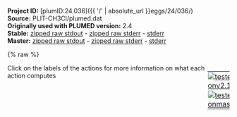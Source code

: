 **Project ID:** [plumID:24.036]({{ '/' | absolute_url }}eggs/24/036/)  
**Source:** PLIT-CH3Cl/plumed.dat  
**Originally used with PLUMED version:** 2.4  
**Stable:** [zipped raw stdout](plumed.dat.plumed.stdout.txt.zip) - [zipped raw stderr](plumed.dat.plumed.stderr.txt.zip) - [stderr](plumed.dat.plumed.stderr)  
**Master:** [zipped raw stdout](plumed.dat.plumed_master.stdout.txt.zip) - [zipped raw stderr](plumed.dat.plumed_master.stderr.txt.zip) - [stderr](plumed.dat.plumed_master.stderr)  

{% raw %}
<div style="width: 100%; float:left">
<div style="width: 90%; float:left" id="value_details_data/PLIT-CH3Cl/plumed.dat"> Click on the labels of the actions for more information on what each action computes </div>
<div style="width: 10%; float:left"><table><tr><td style="padding:1px"><a href="plumed.dat.plumed.stderr"><img src="https://img.shields.io/badge/v2.10-passing-green.svg" alt="tested onv2.10" /></a></td></tr><tr><td style="padding:1px"><a href="plumed.dat.plumed_master.stderr"><img src="https://img.shields.io/badge/master-failed-red.svg" alt="tested onmaster" /></a></td></tr></table></div></div>
<pre style="width=97%;">
<span class="plumedtooltip" style="color:green">WHOLEMOLECULES<span class="right">This action is used to rebuild molecules that can become split by the periodic boundary conditions. <a href="https://www.plumed.org/doc-master/user-doc/html/_w_h_o_l_e_m_o_l_e_c_u_l_e_s.html" style="color:green">More details</a><i></i></span></span> <span class="plumedtooltip">ENTITY0<span class="right">the atoms that make up a molecule that you wish to align<i></i></span></span>=1-166

<span style="display:none;" id="data/PLIT-CH3Cl/plumed.dat">The WHOLEMOLECULES action with label <b></b> calculates something</span><b name="data/PLIT-CH3Cl/plumed.datd0" onclick='showPath("data/PLIT-CH3Cl/plumed.dat","data/PLIT-CH3Cl/plumed.datd0","data/PLIT-CH3Cl/plumed.datd0","brown")'>d0</b>:  <span class="plumedtooltip" style="color:green">DISTANCE<span class="right">Calculate the distance between a pair of atoms. <a href="https://www.plumed.org/doc-master/user-doc/html/_d_i_s_t_a_n_c_e.html" style="color:green">More details</a><i></i></span></span> <span class="plumedtooltip">ATOMS<span class="right">the pair of atom that we are calculating the distance between<i></i></span></span>=14,32
<span style="display:none;" id="data/PLIT-CH3Cl/plumed.datd0">The DISTANCE action with label <b>d0</b> calculates the following quantities:<table  align="center" frame="void" width="95%" cellpadding="5%"><tr><td width="5%"><b> Quantity </b>  </td><td><b> Description </b> </td></tr><tr><td width="5%">d0.value</td><td>the DISTANCE between this pair of atoms</td></tr></table></span><b name="data/PLIT-CH3Cl/plumed.datd1" onclick='showPath("data/PLIT-CH3Cl/plumed.dat","data/PLIT-CH3Cl/plumed.datd1","data/PLIT-CH3Cl/plumed.datd1","brown")'>d1</b>:  <span class="plumedtooltip" style="color:green">DISTANCE<span class="right">Calculate the distance between a pair of atoms. <a href="https://www.plumed.org/doc-master/user-doc/html/_d_i_s_t_a_n_c_e.html" style="color:green">More details</a><i></i></span></span> <span class="plumedtooltip">ATOMS<span class="right">the pair of atom that we are calculating the distance between<i></i></span></span>=14,35
<span style="display:none;" id="data/PLIT-CH3Cl/plumed.datd1">The DISTANCE action with label <b>d1</b> calculates the following quantities:<table  align="center" frame="void" width="95%" cellpadding="5%"><tr><td width="5%"><b> Quantity </b>  </td><td><b> Description </b> </td></tr><tr><td width="5%">d1.value</td><td>the DISTANCE between this pair of atoms</td></tr></table></span><b name="data/PLIT-CH3Cl/plumed.datd2" onclick='showPath("data/PLIT-CH3Cl/plumed.dat","data/PLIT-CH3Cl/plumed.datd2","data/PLIT-CH3Cl/plumed.datd2","brown")'>d2</b>:  <span class="plumedtooltip" style="color:green">DISTANCE<span class="right">Calculate the distance between a pair of atoms. <a href="https://www.plumed.org/doc-master/user-doc/html/_d_i_s_t_a_n_c_e.html" style="color:green">More details</a><i></i></span></span> <span class="plumedtooltip">ATOMS<span class="right">the pair of atom that we are calculating the distance between<i></i></span></span>=8,27
<span style="display:none;" id="data/PLIT-CH3Cl/plumed.datd2">The DISTANCE action with label <b>d2</b> calculates the following quantities:<table  align="center" frame="void" width="95%" cellpadding="5%"><tr><td width="5%"><b> Quantity </b>  </td><td><b> Description </b> </td></tr><tr><td width="5%">d2.value</td><td>the DISTANCE between this pair of atoms</td></tr></table></span><b name="data/PLIT-CH3Cl/plumed.datd3" onclick='showPath("data/PLIT-CH3Cl/plumed.dat","data/PLIT-CH3Cl/plumed.datd3","data/PLIT-CH3Cl/plumed.datd3","brown")'>d3</b>:  <span class="plumedtooltip" style="color:green">DISTANCE<span class="right">Calculate the distance between a pair of atoms. <a href="https://www.plumed.org/doc-master/user-doc/html/_d_i_s_t_a_n_c_e.html" style="color:green">More details</a><i></i></span></span> <span class="plumedtooltip">ATOMS<span class="right">the pair of atom that we are calculating the distance between<i></i></span></span>=9,11
<span style="display:none;" id="data/PLIT-CH3Cl/plumed.datd3">The DISTANCE action with label <b>d3</b> calculates the following quantities:<table  align="center" frame="void" width="95%" cellpadding="5%"><tr><td width="5%"><b> Quantity </b>  </td><td><b> Description </b> </td></tr><tr><td width="5%">d3.value</td><td>the DISTANCE between this pair of atoms</td></tr></table></span><b name="data/PLIT-CH3Cl/plumed.datd4" onclick='showPath("data/PLIT-CH3Cl/plumed.dat","data/PLIT-CH3Cl/plumed.datd4","data/PLIT-CH3Cl/plumed.datd4","brown")'>d4</b>:  <span class="plumedtooltip" style="color:green">DISTANCE<span class="right">Calculate the distance between a pair of atoms. <a href="https://www.plumed.org/doc-master/user-doc/html/_d_i_s_t_a_n_c_e.html" style="color:green">More details</a><i></i></span></span> <span class="plumedtooltip">ATOMS<span class="right">the pair of atom that we are calculating the distance between<i></i></span></span>=9,23
<span style="display:none;" id="data/PLIT-CH3Cl/plumed.datd4">The DISTANCE action with label <b>d4</b> calculates the following quantities:<table  align="center" frame="void" width="95%" cellpadding="5%"><tr><td width="5%"><b> Quantity </b>  </td><td><b> Description </b> </td></tr><tr><td width="5%">d4.value</td><td>the DISTANCE between this pair of atoms</td></tr></table></span><b name="data/PLIT-CH3Cl/plumed.datd5" onclick='showPath("data/PLIT-CH3Cl/plumed.dat","data/PLIT-CH3Cl/plumed.datd5","data/PLIT-CH3Cl/plumed.datd5","brown")'>d5</b>:  <span class="plumedtooltip" style="color:green">DISTANCE<span class="right">Calculate the distance between a pair of atoms. <a href="https://www.plumed.org/doc-master/user-doc/html/_d_i_s_t_a_n_c_e.html" style="color:green">More details</a><i></i></span></span> <span class="plumedtooltip">ATOMS<span class="right">the pair of atom that we are calculating the distance between<i></i></span></span>=21,23
<span style="display:none;" id="data/PLIT-CH3Cl/plumed.datd5">The DISTANCE action with label <b>d5</b> calculates the following quantities:<table  align="center" frame="void" width="95%" cellpadding="5%"><tr><td width="5%"><b> Quantity </b>  </td><td><b> Description </b> </td></tr><tr><td width="5%">d5.value</td><td>the DISTANCE between this pair of atoms</td></tr></table></span><b name="data/PLIT-CH3Cl/plumed.datd6" onclick='showPath("data/PLIT-CH3Cl/plumed.dat","data/PLIT-CH3Cl/plumed.datd6","data/PLIT-CH3Cl/plumed.datd6","brown")'>d6</b>:  <span class="plumedtooltip" style="color:green">DISTANCE<span class="right">Calculate the distance between a pair of atoms. <a href="https://www.plumed.org/doc-master/user-doc/html/_d_i_s_t_a_n_c_e.html" style="color:green">More details</a><i></i></span></span> <span class="plumedtooltip">ATOMS<span class="right">the pair of atom that we are calculating the distance between<i></i></span></span>=35,40


<span style="display:none;" id="data/PLIT-CH3Cl/plumed.datd6">The DISTANCE action with label <b>d6</b> calculates the following quantities:<table  align="center" frame="void" width="95%" cellpadding="5%"><tr><td width="5%"><b> Quantity </b>  </td><td><b> Description </b> </td></tr><tr><td width="5%">d6.value</td><td>the DISTANCE between this pair of atoms</td></tr></table></span><span class="plumedtooltip" style="color:green">HISTOGRAM<span class="right">Accumulate the average probability density along a few CVs from a trajectory. <a href="https://www.plumed.org/doc-master/user-doc/html/_h_i_s_t_o_g_r_a_m.html" style="color:green">More details</a><i></i></span></span> ...
<span class="plumedtooltip">UPDATE_FROM<span class="right">Only update this action from this time<i></i></span></span>=50000
  <span class="plumedtooltip">ARG<span class="right">the quantities that are being used to construct the histogram<i></i></span></span>=<b name="data/PLIT-CH3Cl/plumed.datd0">d0</b>
  <span class="plumedtooltip">GRID_MIN<span class="right"> the lower bounds for the grid<i></i></span></span>=0.2   <span class="plumedtooltip">GRID_MAX<span class="right"> the upper bounds for the grid<i></i></span></span>=1.2   <span class="plumedtooltip">GRID_BIN<span class="right">the number of bins for the grid<i></i></span></span>=100
  <span class="plumedtooltip">BANDWIDTH<span class="right">the bandwidths for kernel density esimtation<i></i></span></span>=0.01
  <span class="plumedtooltip">LABEL<span class="right">a label for the action so that its output can be referenced in the input to other actions<i></i></span></span>=<b name="data/PLIT-CH3Cl/plumed.dathh0" onclick='showPath("data/PLIT-CH3Cl/plumed.dat","data/PLIT-CH3Cl/plumed.dathh0","data/PLIT-CH3Cl/plumed.dathh0","brown")'>hh0</b>
... HISTOGRAM
<br/><span style="display:none;" id="data/PLIT-CH3Cl/plumed.dathh0">The HISTOGRAM action with label <b>hh0</b> calculates the following quantities:<table  align="center" frame="void" width="95%" cellpadding="5%"><tr><td width="5%"><b> Quantity </b>  </td><td><b> Description </b> </td></tr><tr><td width="5%">hh0.value</td><td>the estimate of the histogram as a function of the argument that was obtained</td></tr></table></span><b name="data/PLIT-CH3Cl/plumed.datff0" onclick='showPath("data/PLIT-CH3Cl/plumed.dat","data/PLIT-CH3Cl/plumed.datff0","data/PLIT-CH3Cl/plumed.datff0","brown")'>ff0</b>: <span class="plumedtooltip" style="color:green">CONVERT_TO_FES<span class="right">Convert a histogram to a free energy surface. <a href="https://www.plumed.org/doc-master/user-doc/html/_c_o_n_v_e_r_t__t_o__f_e_s.html" style="color:green">More details</a><i></i></span></span> <span class="plumedtooltip">GRID<span class="right">the histogram that you would like to convert into a free energy surface (old syntax)<i></i></span></span>=<b name="data/PLIT-CH3Cl/plumed.dathh0">hh0</b> <span class="plumedtooltip">TEMP<span class="right">the temperature at which you are operating<i></i></span></span>=300
<span style="display:none;" id="data/PLIT-CH3Cl/plumed.datff0">The CONVERT_TO_FES action with label <b>ff0</b> calculates the following quantities:<table  align="center" frame="void" width="95%" cellpadding="5%"><tr><td width="5%"><b> Quantity </b>  </td><td><b> Description </b> </td></tr><tr><td width="5%">ff0.value</td><td>the free energy surface</td></tr></table></span><span class="plumedtooltip" style="color:green">DUMPGRID<span class="right">Output the function on the grid to a file with the PLUMED grid format. <a href="https://www.plumed.org/doc-master/user-doc/html/_d_u_m_p_g_r_i_d.html" style="color:green">More details</a><i></i></span></span> <span class="plumedtooltip">GRID<span class="right">the grid you would like to print (can also use ARG for specifying what is being printed)<i></i></span></span>=<b name="data/PLIT-CH3Cl/plumed.datff0">ff0</b> <span class="plumedtooltip">FILE<span class="right"> the file on which to write the grid<i></i></span></span>=fes_d0.dat


<span class="plumedtooltip" style="color:green">HISTOGRAM<span class="right">Accumulate the average probability density along a few CVs from a trajectory. <a href="https://www.plumed.org/doc-master/user-doc/html/_h_i_s_t_o_g_r_a_m.html" style="color:green">More details</a><i></i></span></span> ...
<span class="plumedtooltip">UPDATE_FROM<span class="right">Only update this action from this time<i></i></span></span>=50000
  <span class="plumedtooltip">ARG<span class="right">the quantities that are being used to construct the histogram<i></i></span></span>=<b name="data/PLIT-CH3Cl/plumed.datd1">d1</b>
  <span class="plumedtooltip">GRID_MIN<span class="right"> the lower bounds for the grid<i></i></span></span>=0.2   <span class="plumedtooltip">GRID_MAX<span class="right"> the upper bounds for the grid<i></i></span></span>=1.2   <span class="plumedtooltip">GRID_BIN<span class="right">the number of bins for the grid<i></i></span></span>=100
  <span class="plumedtooltip">BANDWIDTH<span class="right">the bandwidths for kernel density esimtation<i></i></span></span>=0.01
  <span class="plumedtooltip">LABEL<span class="right">a label for the action so that its output can be referenced in the input to other actions<i></i></span></span>=<b name="data/PLIT-CH3Cl/plumed.dathh1" onclick='showPath("data/PLIT-CH3Cl/plumed.dat","data/PLIT-CH3Cl/plumed.dathh1","data/PLIT-CH3Cl/plumed.dathh1","brown")'>hh1</b>
... HISTOGRAM
<br/><span style="display:none;" id="data/PLIT-CH3Cl/plumed.dathh1">The HISTOGRAM action with label <b>hh1</b> calculates the following quantities:<table  align="center" frame="void" width="95%" cellpadding="5%"><tr><td width="5%"><b> Quantity </b>  </td><td><b> Description </b> </td></tr><tr><td width="5%">hh1.value</td><td>the estimate of the histogram as a function of the argument that was obtained</td></tr></table></span><b name="data/PLIT-CH3Cl/plumed.datff1" onclick='showPath("data/PLIT-CH3Cl/plumed.dat","data/PLIT-CH3Cl/plumed.datff1","data/PLIT-CH3Cl/plumed.datff1","brown")'>ff1</b>: <span class="plumedtooltip" style="color:green">CONVERT_TO_FES<span class="right">Convert a histogram to a free energy surface. <a href="https://www.plumed.org/doc-master/user-doc/html/_c_o_n_v_e_r_t__t_o__f_e_s.html" style="color:green">More details</a><i></i></span></span> <span class="plumedtooltip">GRID<span class="right">the histogram that you would like to convert into a free energy surface (old syntax)<i></i></span></span>=<b name="data/PLIT-CH3Cl/plumed.dathh1">hh1</b> <span class="plumedtooltip">TEMP<span class="right">the temperature at which you are operating<i></i></span></span>=300
<span style="display:none;" id="data/PLIT-CH3Cl/plumed.datff1">The CONVERT_TO_FES action with label <b>ff1</b> calculates the following quantities:<table  align="center" frame="void" width="95%" cellpadding="5%"><tr><td width="5%"><b> Quantity </b>  </td><td><b> Description </b> </td></tr><tr><td width="5%">ff1.value</td><td>the free energy surface</td></tr></table></span><span class="plumedtooltip" style="color:green">DUMPGRID<span class="right">Output the function on the grid to a file with the PLUMED grid format. <a href="https://www.plumed.org/doc-master/user-doc/html/_d_u_m_p_g_r_i_d.html" style="color:green">More details</a><i></i></span></span> <span class="plumedtooltip">GRID<span class="right">the grid you would like to print (can also use ARG for specifying what is being printed)<i></i></span></span>=<b name="data/PLIT-CH3Cl/plumed.datff1">ff1</b> <span class="plumedtooltip">FILE<span class="right"> the file on which to write the grid<i></i></span></span>=fes_d1.dat

<span class="plumedtooltip" style="color:green">HISTOGRAM<span class="right">Accumulate the average probability density along a few CVs from a trajectory. <a href="https://www.plumed.org/doc-master/user-doc/html/_h_i_s_t_o_g_r_a_m.html" style="color:green">More details</a><i></i></span></span> ...
<span class="plumedtooltip">UPDATE_FROM<span class="right">Only update this action from this time<i></i></span></span>=50000
  <span class="plumedtooltip">ARG<span class="right">the quantities that are being used to construct the histogram<i></i></span></span>=<b name="data/PLIT-CH3Cl/plumed.datd2">d2</b> 
  <span class="plumedtooltip">GRID_MIN<span class="right"> the lower bounds for the grid<i></i></span></span>=0.2   <span class="plumedtooltip">GRID_MAX<span class="right"> the upper bounds for the grid<i></i></span></span>=1.2   <span class="plumedtooltip">GRID_BIN<span class="right">the number of bins for the grid<i></i></span></span>=100
  <span class="plumedtooltip">BANDWIDTH<span class="right">the bandwidths for kernel density esimtation<i></i></span></span>=0.01
  <span class="plumedtooltip">LABEL<span class="right">a label for the action so that its output can be referenced in the input to other actions<i></i></span></span>=<b name="data/PLIT-CH3Cl/plumed.dathh2" onclick='showPath("data/PLIT-CH3Cl/plumed.dat","data/PLIT-CH3Cl/plumed.dathh2","data/PLIT-CH3Cl/plumed.dathh2","brown")'>hh2</b>
... HISTOGRAM
<br/><span style="display:none;" id="data/PLIT-CH3Cl/plumed.dathh2">The HISTOGRAM action with label <b>hh2</b> calculates the following quantities:<table  align="center" frame="void" width="95%" cellpadding="5%"><tr><td width="5%"><b> Quantity </b>  </td><td><b> Description </b> </td></tr><tr><td width="5%">hh2.value</td><td>the estimate of the histogram as a function of the argument that was obtained</td></tr></table></span><b name="data/PLIT-CH3Cl/plumed.datff2" onclick='showPath("data/PLIT-CH3Cl/plumed.dat","data/PLIT-CH3Cl/plumed.datff2","data/PLIT-CH3Cl/plumed.datff2","brown")'>ff2</b>: <span class="plumedtooltip" style="color:green">CONVERT_TO_FES<span class="right">Convert a histogram to a free energy surface. <a href="https://www.plumed.org/doc-master/user-doc/html/_c_o_n_v_e_r_t__t_o__f_e_s.html" style="color:green">More details</a><i></i></span></span> <span class="plumedtooltip">GRID<span class="right">the histogram that you would like to convert into a free energy surface (old syntax)<i></i></span></span>=<b name="data/PLIT-CH3Cl/plumed.dathh2">hh2</b> <span class="plumedtooltip">TEMP<span class="right">the temperature at which you are operating<i></i></span></span>=300
<span style="display:none;" id="data/PLIT-CH3Cl/plumed.datff2">The CONVERT_TO_FES action with label <b>ff2</b> calculates the following quantities:<table  align="center" frame="void" width="95%" cellpadding="5%"><tr><td width="5%"><b> Quantity </b>  </td><td><b> Description </b> </td></tr><tr><td width="5%">ff2.value</td><td>the free energy surface</td></tr></table></span><span class="plumedtooltip" style="color:green">DUMPGRID<span class="right">Output the function on the grid to a file with the PLUMED grid format. <a href="https://www.plumed.org/doc-master/user-doc/html/_d_u_m_p_g_r_i_d.html" style="color:green">More details</a><i></i></span></span> <span class="plumedtooltip">GRID<span class="right">the grid you would like to print (can also use ARG for specifying what is being printed)<i></i></span></span>=<b name="data/PLIT-CH3Cl/plumed.datff2">ff2</b> <span class="plumedtooltip">FILE<span class="right"> the file on which to write the grid<i></i></span></span>=fes_d2.dat

<span class="plumedtooltip" style="color:green">HISTOGRAM<span class="right">Accumulate the average probability density along a few CVs from a trajectory. <a href="https://www.plumed.org/doc-master/user-doc/html/_h_i_s_t_o_g_r_a_m.html" style="color:green">More details</a><i></i></span></span> ...
<span class="plumedtooltip">UPDATE_FROM<span class="right">Only update this action from this time<i></i></span></span>=50000
  <span class="plumedtooltip">ARG<span class="right">the quantities that are being used to construct the histogram<i></i></span></span>=<b name="data/PLIT-CH3Cl/plumed.datd3">d3</b>
  <span class="plumedtooltip">GRID_MIN<span class="right"> the lower bounds for the grid<i></i></span></span>=0.2   <span class="plumedtooltip">GRID_MAX<span class="right"> the upper bounds for the grid<i></i></span></span>=1.2   <span class="plumedtooltip">GRID_BIN<span class="right">the number of bins for the grid<i></i></span></span>=100
  <span class="plumedtooltip">BANDWIDTH<span class="right">the bandwidths for kernel density esimtation<i></i></span></span>=0.01
  <span class="plumedtooltip">LABEL<span class="right">a label for the action so that its output can be referenced in the input to other actions<i></i></span></span>=<b name="data/PLIT-CH3Cl/plumed.dathh3" onclick='showPath("data/PLIT-CH3Cl/plumed.dat","data/PLIT-CH3Cl/plumed.dathh3","data/PLIT-CH3Cl/plumed.dathh3","brown")'>hh3</b>
... HISTOGRAM
<br/><span style="display:none;" id="data/PLIT-CH3Cl/plumed.dathh3">The HISTOGRAM action with label <b>hh3</b> calculates the following quantities:<table  align="center" frame="void" width="95%" cellpadding="5%"><tr><td width="5%"><b> Quantity </b>  </td><td><b> Description </b> </td></tr><tr><td width="5%">hh3.value</td><td>the estimate of the histogram as a function of the argument that was obtained</td></tr></table></span><b name="data/PLIT-CH3Cl/plumed.datff3" onclick='showPath("data/PLIT-CH3Cl/plumed.dat","data/PLIT-CH3Cl/plumed.datff3","data/PLIT-CH3Cl/plumed.datff3","brown")'>ff3</b>: <span class="plumedtooltip" style="color:green">CONVERT_TO_FES<span class="right">Convert a histogram to a free energy surface. <a href="https://www.plumed.org/doc-master/user-doc/html/_c_o_n_v_e_r_t__t_o__f_e_s.html" style="color:green">More details</a><i></i></span></span> <span class="plumedtooltip">GRID<span class="right">the histogram that you would like to convert into a free energy surface (old syntax)<i></i></span></span>=<b name="data/PLIT-CH3Cl/plumed.dathh3">hh3</b> <span class="plumedtooltip">TEMP<span class="right">the temperature at which you are operating<i></i></span></span>=300
<span style="display:none;" id="data/PLIT-CH3Cl/plumed.datff3">The CONVERT_TO_FES action with label <b>ff3</b> calculates the following quantities:<table  align="center" frame="void" width="95%" cellpadding="5%"><tr><td width="5%"><b> Quantity </b>  </td><td><b> Description </b> </td></tr><tr><td width="5%">ff3.value</td><td>the free energy surface</td></tr></table></span><span class="plumedtooltip" style="color:green">DUMPGRID<span class="right">Output the function on the grid to a file with the PLUMED grid format. <a href="https://www.plumed.org/doc-master/user-doc/html/_d_u_m_p_g_r_i_d.html" style="color:green">More details</a><i></i></span></span> <span class="plumedtooltip">GRID<span class="right">the grid you would like to print (can also use ARG for specifying what is being printed)<i></i></span></span>=<b name="data/PLIT-CH3Cl/plumed.datff3">ff3</b> <span class="plumedtooltip">FILE<span class="right"> the file on which to write the grid<i></i></span></span>=fes_d3.dat

<span class="plumedtooltip" style="color:green">HISTOGRAM<span class="right">Accumulate the average probability density along a few CVs from a trajectory. <a href="https://www.plumed.org/doc-master/user-doc/html/_h_i_s_t_o_g_r_a_m.html" style="color:green">More details</a><i></i></span></span> ...
<span class="plumedtooltip">UPDATE_FROM<span class="right">Only update this action from this time<i></i></span></span>=50000
  <span class="plumedtooltip">ARG<span class="right">the quantities that are being used to construct the histogram<i></i></span></span>=<b name="data/PLIT-CH3Cl/plumed.datd4">d4</b>
  <span class="plumedtooltip">GRID_MIN<span class="right"> the lower bounds for the grid<i></i></span></span>=0.2   <span class="plumedtooltip">GRID_MAX<span class="right"> the upper bounds for the grid<i></i></span></span>=1.2   <span class="plumedtooltip">GRID_BIN<span class="right">the number of bins for the grid<i></i></span></span>=100
  <span class="plumedtooltip">BANDWIDTH<span class="right">the bandwidths for kernel density esimtation<i></i></span></span>=0.01
  <span class="plumedtooltip">LABEL<span class="right">a label for the action so that its output can be referenced in the input to other actions<i></i></span></span>=<b name="data/PLIT-CH3Cl/plumed.dathh4" onclick='showPath("data/PLIT-CH3Cl/plumed.dat","data/PLIT-CH3Cl/plumed.dathh4","data/PLIT-CH3Cl/plumed.dathh4","brown")'>hh4</b>
... HISTOGRAM
<br/><span style="display:none;" id="data/PLIT-CH3Cl/plumed.dathh4">The HISTOGRAM action with label <b>hh4</b> calculates the following quantities:<table  align="center" frame="void" width="95%" cellpadding="5%"><tr><td width="5%"><b> Quantity </b>  </td><td><b> Description </b> </td></tr><tr><td width="5%">hh4.value</td><td>the estimate of the histogram as a function of the argument that was obtained</td></tr></table></span><b name="data/PLIT-CH3Cl/plumed.datff4" onclick='showPath("data/PLIT-CH3Cl/plumed.dat","data/PLIT-CH3Cl/plumed.datff4","data/PLIT-CH3Cl/plumed.datff4","brown")'>ff4</b>: <span class="plumedtooltip" style="color:green">CONVERT_TO_FES<span class="right">Convert a histogram to a free energy surface. <a href="https://www.plumed.org/doc-master/user-doc/html/_c_o_n_v_e_r_t__t_o__f_e_s.html" style="color:green">More details</a><i></i></span></span> <span class="plumedtooltip">GRID<span class="right">the histogram that you would like to convert into a free energy surface (old syntax)<i></i></span></span>=<b name="data/PLIT-CH3Cl/plumed.dathh4">hh4</b> <span class="plumedtooltip">TEMP<span class="right">the temperature at which you are operating<i></i></span></span>=300
<span style="display:none;" id="data/PLIT-CH3Cl/plumed.datff4">The CONVERT_TO_FES action with label <b>ff4</b> calculates the following quantities:<table  align="center" frame="void" width="95%" cellpadding="5%"><tr><td width="5%"><b> Quantity </b>  </td><td><b> Description </b> </td></tr><tr><td width="5%">ff4.value</td><td>the free energy surface</td></tr></table></span><span class="plumedtooltip" style="color:green">DUMPGRID<span class="right">Output the function on the grid to a file with the PLUMED grid format. <a href="https://www.plumed.org/doc-master/user-doc/html/_d_u_m_p_g_r_i_d.html" style="color:green">More details</a><i></i></span></span> <span class="plumedtooltip">GRID<span class="right">the grid you would like to print (can also use ARG for specifying what is being printed)<i></i></span></span>=<b name="data/PLIT-CH3Cl/plumed.datff4">ff4</b> <span class="plumedtooltip">FILE<span class="right"> the file on which to write the grid<i></i></span></span>=fes_d4.dat

<span class="plumedtooltip" style="color:green">HISTOGRAM<span class="right">Accumulate the average probability density along a few CVs from a trajectory. <a href="https://www.plumed.org/doc-master/user-doc/html/_h_i_s_t_o_g_r_a_m.html" style="color:green">More details</a><i></i></span></span> ...
<span class="plumedtooltip">UPDATE_FROM<span class="right">Only update this action from this time<i></i></span></span>=50000
  <span class="plumedtooltip">ARG<span class="right">the quantities that are being used to construct the histogram<i></i></span></span>=<b name="data/PLIT-CH3Cl/plumed.datd5">d5</b>
  <span class="plumedtooltip">GRID_MIN<span class="right"> the lower bounds for the grid<i></i></span></span>=0.2   <span class="plumedtooltip">GRID_MAX<span class="right"> the upper bounds for the grid<i></i></span></span>=1.2   <span class="plumedtooltip">GRID_BIN<span class="right">the number of bins for the grid<i></i></span></span>=100
  <span class="plumedtooltip">BANDWIDTH<span class="right">the bandwidths for kernel density esimtation<i></i></span></span>=0.01
  <span class="plumedtooltip">LABEL<span class="right">a label for the action so that its output can be referenced in the input to other actions<i></i></span></span>=<b name="data/PLIT-CH3Cl/plumed.dathh5" onclick='showPath("data/PLIT-CH3Cl/plumed.dat","data/PLIT-CH3Cl/plumed.dathh5","data/PLIT-CH3Cl/plumed.dathh5","brown")'>hh5</b>
... HISTOGRAM
<br/><span style="display:none;" id="data/PLIT-CH3Cl/plumed.dathh5">The HISTOGRAM action with label <b>hh5</b> calculates the following quantities:<table  align="center" frame="void" width="95%" cellpadding="5%"><tr><td width="5%"><b> Quantity </b>  </td><td><b> Description </b> </td></tr><tr><td width="5%">hh5.value</td><td>the estimate of the histogram as a function of the argument that was obtained</td></tr></table></span><b name="data/PLIT-CH3Cl/plumed.datff5" onclick='showPath("data/PLIT-CH3Cl/plumed.dat","data/PLIT-CH3Cl/plumed.datff5","data/PLIT-CH3Cl/plumed.datff5","brown")'>ff5</b>: <span class="plumedtooltip" style="color:green">CONVERT_TO_FES<span class="right">Convert a histogram to a free energy surface. <a href="https://www.plumed.org/doc-master/user-doc/html/_c_o_n_v_e_r_t__t_o__f_e_s.html" style="color:green">More details</a><i></i></span></span> <span class="plumedtooltip">GRID<span class="right">the histogram that you would like to convert into a free energy surface (old syntax)<i></i></span></span>=<b name="data/PLIT-CH3Cl/plumed.dathh5">hh5</b> <span class="plumedtooltip">TEMP<span class="right">the temperature at which you are operating<i></i></span></span>=300
<span style="display:none;" id="data/PLIT-CH3Cl/plumed.datff5">The CONVERT_TO_FES action with label <b>ff5</b> calculates the following quantities:<table  align="center" frame="void" width="95%" cellpadding="5%"><tr><td width="5%"><b> Quantity </b>  </td><td><b> Description </b> </td></tr><tr><td width="5%">ff5.value</td><td>the free energy surface</td></tr></table></span><span class="plumedtooltip" style="color:green">DUMPGRID<span class="right">Output the function on the grid to a file with the PLUMED grid format. <a href="https://www.plumed.org/doc-master/user-doc/html/_d_u_m_p_g_r_i_d.html" style="color:green">More details</a><i></i></span></span> <span class="plumedtooltip">GRID<span class="right">the grid you would like to print (can also use ARG for specifying what is being printed)<i></i></span></span>=<b name="data/PLIT-CH3Cl/plumed.datff5">ff5</b> <span class="plumedtooltip">FILE<span class="right"> the file on which to write the grid<i></i></span></span>=fes_d5.dat

<span class="plumedtooltip" style="color:green">HISTOGRAM<span class="right">Accumulate the average probability density along a few CVs from a trajectory. <a href="https://www.plumed.org/doc-master/user-doc/html/_h_i_s_t_o_g_r_a_m.html" style="color:green">More details</a><i></i></span></span> ...
<span class="plumedtooltip">UPDATE_FROM<span class="right">Only update this action from this time<i></i></span></span>=50000
  <span class="plumedtooltip">ARG<span class="right">the quantities that are being used to construct the histogram<i></i></span></span>=<b name="data/PLIT-CH3Cl/plumed.datd6">d6</b>
  <span class="plumedtooltip">GRID_MIN<span class="right"> the lower bounds for the grid<i></i></span></span>=0.2   <span class="plumedtooltip">GRID_MAX<span class="right"> the upper bounds for the grid<i></i></span></span>=1.2   <span class="plumedtooltip">GRID_BIN<span class="right">the number of bins for the grid<i></i></span></span>=100
  <span class="plumedtooltip">BANDWIDTH<span class="right">the bandwidths for kernel density esimtation<i></i></span></span>=0.01
  <span class="plumedtooltip">LABEL<span class="right">a label for the action so that its output can be referenced in the input to other actions<i></i></span></span>=<b name="data/PLIT-CH3Cl/plumed.dathh6" onclick='showPath("data/PLIT-CH3Cl/plumed.dat","data/PLIT-CH3Cl/plumed.dathh6","data/PLIT-CH3Cl/plumed.dathh6","brown")'>hh6</b>
... HISTOGRAM
<br/><span style="display:none;" id="data/PLIT-CH3Cl/plumed.dathh6">The HISTOGRAM action with label <b>hh6</b> calculates the following quantities:<table  align="center" frame="void" width="95%" cellpadding="5%"><tr><td width="5%"><b> Quantity </b>  </td><td><b> Description </b> </td></tr><tr><td width="5%">hh6.value</td><td>the estimate of the histogram as a function of the argument that was obtained</td></tr></table></span><b name="data/PLIT-CH3Cl/plumed.datff6" onclick='showPath("data/PLIT-CH3Cl/plumed.dat","data/PLIT-CH3Cl/plumed.datff6","data/PLIT-CH3Cl/plumed.datff6","brown")'>ff6</b>: <span class="plumedtooltip" style="color:green">CONVERT_TO_FES<span class="right">Convert a histogram to a free energy surface. <a href="https://www.plumed.org/doc-master/user-doc/html/_c_o_n_v_e_r_t__t_o__f_e_s.html" style="color:green">More details</a><i></i></span></span> <span class="plumedtooltip">GRID<span class="right">the histogram that you would like to convert into a free energy surface (old syntax)<i></i></span></span>=<b name="data/PLIT-CH3Cl/plumed.dathh6">hh6</b> <span class="plumedtooltip">TEMP<span class="right">the temperature at which you are operating<i></i></span></span>=300
<span style="display:none;" id="data/PLIT-CH3Cl/plumed.datff6">The CONVERT_TO_FES action with label <b>ff6</b> calculates the following quantities:<table  align="center" frame="void" width="95%" cellpadding="5%"><tr><td width="5%"><b> Quantity </b>  </td><td><b> Description </b> </td></tr><tr><td width="5%">ff6.value</td><td>the free energy surface</td></tr></table></span><span class="plumedtooltip" style="color:green">DUMPGRID<span class="right">Output the function on the grid to a file with the PLUMED grid format. <a href="https://www.plumed.org/doc-master/user-doc/html/_d_u_m_p_g_r_i_d.html" style="color:green">More details</a><i></i></span></span> <span class="plumedtooltip">GRID<span class="right">the grid you would like to print (can also use ARG for specifying what is being printed)<i></i></span></span>=<b name="data/PLIT-CH3Cl/plumed.datff6">ff6</b> <span class="plumedtooltip">FILE<span class="right"> the file on which to write the grid<i></i></span></span>=fes_d6.dat


<span class="plumedtooltip" style="color:green">HISTOGRAM<span class="right">Accumulate the average probability density along a few CVs from a trajectory. <a href="https://www.plumed.org/doc-master/user-doc/html/_h_i_s_t_o_g_r_a_m.html" style="color:green">More details</a><i></i></span></span> ...
<span class="plumedtooltip">UPDATE_FROM<span class="right">Only update this action from this time<i></i></span></span>=50000
  <span class="plumedtooltip">ARG<span class="right">the quantities that are being used to construct the histogram<i></i></span></span>=<b name="data/PLIT-CH3Cl/plumed.datd0">d0</b>,<b name="data/PLIT-CH3Cl/plumed.datd1">d1</b>
  <span class="plumedtooltip">GRID_MIN<span class="right"> the lower bounds for the grid<i></i></span></span>=0.2,0.2   <span class="plumedtooltip">GRID_MAX<span class="right"> the upper bounds for the grid<i></i></span></span>=1.2,1.2   <span class="plumedtooltip">GRID_BIN<span class="right">the number of bins for the grid<i></i></span></span>=100,100
  <span class="plumedtooltip">BANDWIDTH<span class="right">the bandwidths for kernel density esimtation<i></i></span></span>=0.01,0.01
  <span class="plumedtooltip">LABEL<span class="right">a label for the action so that its output can be referenced in the input to other actions<i></i></span></span>=<b name="data/PLIT-CH3Cl/plumed.dathh7" onclick='showPath("data/PLIT-CH3Cl/plumed.dat","data/PLIT-CH3Cl/plumed.dathh7","data/PLIT-CH3Cl/plumed.dathh7","brown")'>hh7</b>
... HISTOGRAM
<br/><span style="display:none;" id="data/PLIT-CH3Cl/plumed.dathh7">The HISTOGRAM action with label <b>hh7</b> calculates the following quantities:<table  align="center" frame="void" width="95%" cellpadding="5%"><tr><td width="5%"><b> Quantity </b>  </td><td><b> Description </b> </td></tr><tr><td width="5%">hh7.value</td><td>the estimate of the histogram as a function of the argument that was obtained</td></tr></table></span><b name="data/PLIT-CH3Cl/plumed.datff7" onclick='showPath("data/PLIT-CH3Cl/plumed.dat","data/PLIT-CH3Cl/plumed.datff7","data/PLIT-CH3Cl/plumed.datff7","brown")'>ff7</b>: <span class="plumedtooltip" style="color:green">CONVERT_TO_FES<span class="right">Convert a histogram to a free energy surface. <a href="https://www.plumed.org/doc-master/user-doc/html/_c_o_n_v_e_r_t__t_o__f_e_s.html" style="color:green">More details</a><i></i></span></span> <span class="plumedtooltip">GRID<span class="right">the histogram that you would like to convert into a free energy surface (old syntax)<i></i></span></span>=<b name="data/PLIT-CH3Cl/plumed.dathh7">hh7</b> <span class="plumedtooltip">TEMP<span class="right">the temperature at which you are operating<i></i></span></span>=300
<span style="display:none;" id="data/PLIT-CH3Cl/plumed.datff7">The CONVERT_TO_FES action with label <b>ff7</b> calculates the following quantities:<table  align="center" frame="void" width="95%" cellpadding="5%"><tr><td width="5%"><b> Quantity </b>  </td><td><b> Description </b> </td></tr><tr><td width="5%">ff7.value</td><td>the free energy surface</td></tr></table></span><span class="plumedtooltip" style="color:green">DUMPGRID<span class="right">Output the function on the grid to a file with the PLUMED grid format. <a href="https://www.plumed.org/doc-master/user-doc/html/_d_u_m_p_g_r_i_d.html" style="color:green">More details</a><i></i></span></span> <span class="plumedtooltip">GRID<span class="right">the grid you would like to print (can also use ARG for specifying what is being printed)<i></i></span></span>=<b name="data/PLIT-CH3Cl/plumed.datff7">ff7</b> <span class="plumedtooltip">FILE<span class="right"> the file on which to write the grid<i></i></span></span>=fes_d0d1.dat


<span class="plumedtooltip" style="color:green">HISTOGRAM<span class="right">Accumulate the average probability density along a few CVs from a trajectory. <a href="https://www.plumed.org/doc-master/user-doc/html/_h_i_s_t_o_g_r_a_m.html" style="color:green">More details</a><i></i></span></span> ...
<span class="plumedtooltip">UPDATE_FROM<span class="right">Only update this action from this time<i></i></span></span>=50000
  <span class="plumedtooltip">ARG<span class="right">the quantities that are being used to construct the histogram<i></i></span></span>=<b name="data/PLIT-CH3Cl/plumed.datd1">d1</b>,<b name="data/PLIT-CH3Cl/plumed.datd2">d2</b>
  <span class="plumedtooltip">GRID_MIN<span class="right"> the lower bounds for the grid<i></i></span></span>=0.2,0.2   <span class="plumedtooltip">GRID_MAX<span class="right"> the upper bounds for the grid<i></i></span></span>=1.2,1.2   <span class="plumedtooltip">GRID_BIN<span class="right">the number of bins for the grid<i></i></span></span>=100,100
  <span class="plumedtooltip">BANDWIDTH<span class="right">the bandwidths for kernel density esimtation<i></i></span></span>=0.01,0.01
  <span class="plumedtooltip">LABEL<span class="right">a label for the action so that its output can be referenced in the input to other actions<i></i></span></span>=<b name="data/PLIT-CH3Cl/plumed.dathh8" onclick='showPath("data/PLIT-CH3Cl/plumed.dat","data/PLIT-CH3Cl/plumed.dathh8","data/PLIT-CH3Cl/plumed.dathh8","brown")'>hh8</b>
... HISTOGRAM
<br/><span style="display:none;" id="data/PLIT-CH3Cl/plumed.dathh8">The HISTOGRAM action with label <b>hh8</b> calculates the following quantities:<table  align="center" frame="void" width="95%" cellpadding="5%"><tr><td width="5%"><b> Quantity </b>  </td><td><b> Description </b> </td></tr><tr><td width="5%">hh8.value</td><td>the estimate of the histogram as a function of the argument that was obtained</td></tr></table></span><b name="data/PLIT-CH3Cl/plumed.datff8" onclick='showPath("data/PLIT-CH3Cl/plumed.dat","data/PLIT-CH3Cl/plumed.datff8","data/PLIT-CH3Cl/plumed.datff8","brown")'>ff8</b>: <span class="plumedtooltip" style="color:green">CONVERT_TO_FES<span class="right">Convert a histogram to a free energy surface. <a href="https://www.plumed.org/doc-master/user-doc/html/_c_o_n_v_e_r_t__t_o__f_e_s.html" style="color:green">More details</a><i></i></span></span> <span class="plumedtooltip">GRID<span class="right">the histogram that you would like to convert into a free energy surface (old syntax)<i></i></span></span>=<b name="data/PLIT-CH3Cl/plumed.dathh8">hh8</b> <span class="plumedtooltip">TEMP<span class="right">the temperature at which you are operating<i></i></span></span>=300
<span style="display:none;" id="data/PLIT-CH3Cl/plumed.datff8">The CONVERT_TO_FES action with label <b>ff8</b> calculates the following quantities:<table  align="center" frame="void" width="95%" cellpadding="5%"><tr><td width="5%"><b> Quantity </b>  </td><td><b> Description </b> </td></tr><tr><td width="5%">ff8.value</td><td>the free energy surface</td></tr></table></span><span class="plumedtooltip" style="color:green">DUMPGRID<span class="right">Output the function on the grid to a file with the PLUMED grid format. <a href="https://www.plumed.org/doc-master/user-doc/html/_d_u_m_p_g_r_i_d.html" style="color:green">More details</a><i></i></span></span> <span class="plumedtooltip">GRID<span class="right">the grid you would like to print (can also use ARG for specifying what is being printed)<i></i></span></span>=<b name="data/PLIT-CH3Cl/plumed.datff8">ff8</b> <span class="plumedtooltip">FILE<span class="right"> the file on which to write the grid<i></i></span></span>=fes_d1d2.dat

<span class="plumedtooltip" style="color:green">HISTOGRAM<span class="right">Accumulate the average probability density along a few CVs from a trajectory. <a href="https://www.plumed.org/doc-master/user-doc/html/_h_i_s_t_o_g_r_a_m.html" style="color:green">More details</a><i></i></span></span> ...
<span class="plumedtooltip">UPDATE_FROM<span class="right">Only update this action from this time<i></i></span></span>=50000
  <span class="plumedtooltip">ARG<span class="right">the quantities that are being used to construct the histogram<i></i></span></span>=<b name="data/PLIT-CH3Cl/plumed.datd2">d2</b>,<b name="data/PLIT-CH3Cl/plumed.datd3">d3</b>
  <span class="plumedtooltip">GRID_MIN<span class="right"> the lower bounds for the grid<i></i></span></span>=0.2,0.2   <span class="plumedtooltip">GRID_MAX<span class="right"> the upper bounds for the grid<i></i></span></span>=1.2,1.2   <span class="plumedtooltip">GRID_BIN<span class="right">the number of bins for the grid<i></i></span></span>=100,100
  <span class="plumedtooltip">BANDWIDTH<span class="right">the bandwidths for kernel density esimtation<i></i></span></span>=0.01,0.01
  <span class="plumedtooltip">LABEL<span class="right">a label for the action so that its output can be referenced in the input to other actions<i></i></span></span>=<b name="data/PLIT-CH3Cl/plumed.dathh9" onclick='showPath("data/PLIT-CH3Cl/plumed.dat","data/PLIT-CH3Cl/plumed.dathh9","data/PLIT-CH3Cl/plumed.dathh9","brown")'>hh9</b>
... HISTOGRAM
<br/><span style="display:none;" id="data/PLIT-CH3Cl/plumed.dathh9">The HISTOGRAM action with label <b>hh9</b> calculates the following quantities:<table  align="center" frame="void" width="95%" cellpadding="5%"><tr><td width="5%"><b> Quantity </b>  </td><td><b> Description </b> </td></tr><tr><td width="5%">hh9.value</td><td>the estimate of the histogram as a function of the argument that was obtained</td></tr></table></span><b name="data/PLIT-CH3Cl/plumed.datff9" onclick='showPath("data/PLIT-CH3Cl/plumed.dat","data/PLIT-CH3Cl/plumed.datff9","data/PLIT-CH3Cl/plumed.datff9","brown")'>ff9</b>: <span class="plumedtooltip" style="color:green">CONVERT_TO_FES<span class="right">Convert a histogram to a free energy surface. <a href="https://www.plumed.org/doc-master/user-doc/html/_c_o_n_v_e_r_t__t_o__f_e_s.html" style="color:green">More details</a><i></i></span></span> <span class="plumedtooltip">GRID<span class="right">the histogram that you would like to convert into a free energy surface (old syntax)<i></i></span></span>=<b name="data/PLIT-CH3Cl/plumed.dathh9">hh9</b> <span class="plumedtooltip">TEMP<span class="right">the temperature at which you are operating<i></i></span></span>=300
<span style="display:none;" id="data/PLIT-CH3Cl/plumed.datff9">The CONVERT_TO_FES action with label <b>ff9</b> calculates the following quantities:<table  align="center" frame="void" width="95%" cellpadding="5%"><tr><td width="5%"><b> Quantity </b>  </td><td><b> Description </b> </td></tr><tr><td width="5%">ff9.value</td><td>the free energy surface</td></tr></table></span><span class="plumedtooltip" style="color:green">DUMPGRID<span class="right">Output the function on the grid to a file with the PLUMED grid format. <a href="https://www.plumed.org/doc-master/user-doc/html/_d_u_m_p_g_r_i_d.html" style="color:green">More details</a><i></i></span></span> <span class="plumedtooltip">GRID<span class="right">the grid you would like to print (can also use ARG for specifying what is being printed)<i></i></span></span>=<b name="data/PLIT-CH3Cl/plumed.datff9">ff9</b> <span class="plumedtooltip">FILE<span class="right"> the file on which to write the grid<i></i></span></span>=fes_d2d3.dat

<span class="plumedtooltip" style="color:green">HISTOGRAM<span class="right">Accumulate the average probability density along a few CVs from a trajectory. <a href="https://www.plumed.org/doc-master/user-doc/html/_h_i_s_t_o_g_r_a_m.html" style="color:green">More details</a><i></i></span></span> ...
<span class="plumedtooltip">UPDATE_FROM<span class="right">Only update this action from this time<i></i></span></span>=50000
  <span class="plumedtooltip">ARG<span class="right">the quantities that are being used to construct the histogram<i></i></span></span>=<b name="data/PLIT-CH3Cl/plumed.datd3">d3</b>,<b name="data/PLIT-CH3Cl/plumed.datd4">d4</b>
  <span class="plumedtooltip">GRID_MIN<span class="right"> the lower bounds for the grid<i></i></span></span>=0.2,0.2   <span class="plumedtooltip">GRID_MAX<span class="right"> the upper bounds for the grid<i></i></span></span>=1.2,1.2   <span class="plumedtooltip">GRID_BIN<span class="right">the number of bins for the grid<i></i></span></span>=100,100
  <span class="plumedtooltip">BANDWIDTH<span class="right">the bandwidths for kernel density esimtation<i></i></span></span>=0.01,0.01
  <span class="plumedtooltip">LABEL<span class="right">a label for the action so that its output can be referenced in the input to other actions<i></i></span></span>=<b name="data/PLIT-CH3Cl/plumed.dathh10" onclick='showPath("data/PLIT-CH3Cl/plumed.dat","data/PLIT-CH3Cl/plumed.dathh10","data/PLIT-CH3Cl/plumed.dathh10","brown")'>hh10</b>
... HISTOGRAM
<br/><span style="display:none;" id="data/PLIT-CH3Cl/plumed.dathh10">The HISTOGRAM action with label <b>hh10</b> calculates the following quantities:<table  align="center" frame="void" width="95%" cellpadding="5%"><tr><td width="5%"><b> Quantity </b>  </td><td><b> Description </b> </td></tr><tr><td width="5%">hh10.value</td><td>the estimate of the histogram as a function of the argument that was obtained</td></tr></table></span><b name="data/PLIT-CH3Cl/plumed.datff10" onclick='showPath("data/PLIT-CH3Cl/plumed.dat","data/PLIT-CH3Cl/plumed.datff10","data/PLIT-CH3Cl/plumed.datff10","brown")'>ff10</b>: <span class="plumedtooltip" style="color:green">CONVERT_TO_FES<span class="right">Convert a histogram to a free energy surface. <a href="https://www.plumed.org/doc-master/user-doc/html/_c_o_n_v_e_r_t__t_o__f_e_s.html" style="color:green">More details</a><i></i></span></span> <span class="plumedtooltip">GRID<span class="right">the histogram that you would like to convert into a free energy surface (old syntax)<i></i></span></span>=<b name="data/PLIT-CH3Cl/plumed.dathh10">hh10</b> <span class="plumedtooltip">TEMP<span class="right">the temperature at which you are operating<i></i></span></span>=300
<span style="display:none;" id="data/PLIT-CH3Cl/plumed.datff10">The CONVERT_TO_FES action with label <b>ff10</b> calculates the following quantities:<table  align="center" frame="void" width="95%" cellpadding="5%"><tr><td width="5%"><b> Quantity </b>  </td><td><b> Description </b> </td></tr><tr><td width="5%">ff10.value</td><td>the free energy surface</td></tr></table></span><span class="plumedtooltip" style="color:green">DUMPGRID<span class="right">Output the function on the grid to a file with the PLUMED grid format. <a href="https://www.plumed.org/doc-master/user-doc/html/_d_u_m_p_g_r_i_d.html" style="color:green">More details</a><i></i></span></span> <span class="plumedtooltip">GRID<span class="right">the grid you would like to print (can also use ARG for specifying what is being printed)<i></i></span></span>=<b name="data/PLIT-CH3Cl/plumed.datff10">ff10</b> <span class="plumedtooltip">FILE<span class="right"> the file on which to write the grid<i></i></span></span>=fes_d3d4.dat


<span class="plumedtooltip" style="color:green">PRINT<span class="right">Print quantities to a file. <a href="https://www.plumed.org/doc-master/user-doc/html/_p_r_i_n_t.html" style="color:green">More details</a><i></i></span></span> <span class="plumedtooltip">ARG<span class="right">the labels of the values that you would like to print to the file<i></i></span></span>=*   <span class="plumedtooltip">STRIDE<span class="right"> the frequency with which the quantities of interest should be output<i></i></span></span>=10   <span class="plumedtooltip">FILE<span class="right">the name of the file on which to output these quantities<i></i></span></span>=COLVAR
</pre>
{% endraw %}
